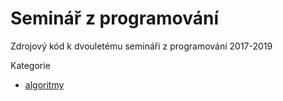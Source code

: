 # Seminář z programování

Zdrojový kód k dvouletému semináři z programování 2017-2019

Kategorie

- [algoritmy](/algoritmy)
